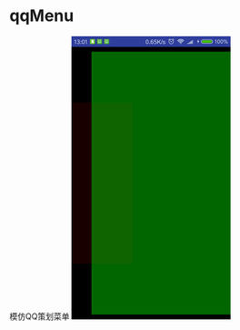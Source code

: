 # qqMenu
模仿QQ策划菜单
![image](https://github.com/wolongalick/qqMenu/blob/master/screenshot/demo.gif)   